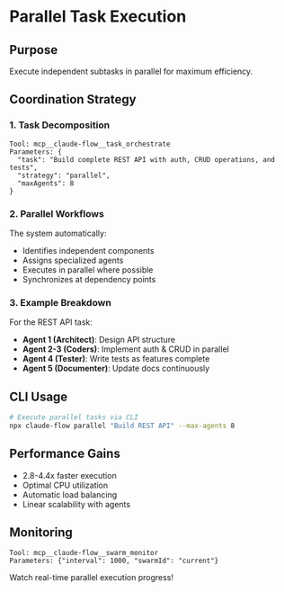 # Parallel Task Execution

## Purpose
Execute independent subtasks in parallel for maximum efficiency.

## Coordination Strategy

### 1. Task Decomposition
```
Tool: mcp__claude-flow__task_orchestrate
Parameters: {
  "task": "Build complete REST API with auth, CRUD operations, and tests",
  "strategy": "parallel",
  "maxAgents": 8
}
```

### 2. Parallel Workflows
The system automatically:
- Identifies independent components
- Assigns specialized agents
- Executes in parallel where possible
- Synchronizes at dependency points

### 3. Example Breakdown
For the REST API task:
- **Agent 1 (Architect)**: Design API structure
- **Agent 2-3 (Coders)**: Implement auth & CRUD in parallel
- **Agent 4 (Tester)**: Write tests as features complete
- **Agent 5 (Documenter)**: Update docs continuously

## CLI Usage
```bash
# Execute parallel tasks via CLI
npx claude-flow parallel "Build REST API" --max-agents 8
```

## Performance Gains
-  2.8-4.4x faster execution
-  Optimal CPU utilization
-  Automatic load balancing
-  Linear scalability with agents

## Monitoring
```
Tool: mcp__claude-flow__swarm_monitor
Parameters: {"interval": 1000, "swarmId": "current"}
```

Watch real-time parallel execution progress!